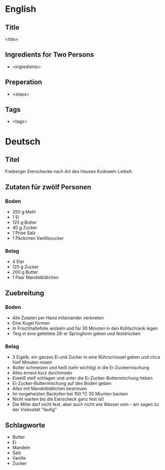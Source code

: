 # English

## Title

\<title\>

## Ingredients for Two Persons

* \<ingredients\>

## Preperation

* \<steps\>

## Tags

* \<tags\>

# Deutsch

## Titel

Freiberger Eierschecke nach Art des Hauses Kudoweh-Leibelt.

## Zutaten für zwölf Personen

### Boden

* 250 g Mehl
* 1 Ei
* 125 g Butter
* 40 g Zucker
* 1 Prise Salz
* 1 Päckchen Vanillezucker

### Belag

* 4 Eier
* 125 g Zucker
* 200 g Butter
* 1 Paar Mandelblätchen

## Zuebreitung

### Boden

* Alle Zutaten per Hand miteinander verkneten
* Eine Kugel formen
* In Frischhaltefolie wickeln und für 30 Minuten in den Kühlschrank legen
* Teig in eine gefettete 28-er Springform geben und festdrücken

### Belag

* 3 Eigelb, ein ganzes Ei und Zucker in eine Rührschüssel geben und circa fünf Minuten mixen
* Butter schmelzen und heiß (sehr wichtig) in die Ei-Zuckermischung
* Alles erneut kurz durchmixen
* Eiweiß steif schlagen und unter die Ei-Zucker-Buttermischung heben
* Ei-Zucker-Buttermischung auf den Boden geben
* Alles mit Mandelblättchen bestreuen
* Im vorgeheizten Backofen bei 150 °C 30 Miunten backen
* Nicht warten bis die Eierscheck ganz fest ist!
* Die Mitte darf nicht fest, aber auch nicht wie Wasser sein - wir sagen zu der Viskosität "läufig"

## Schlagworte

* Butter
* Ei
* Mandeln
* Salz
* Vanille
* Zucker
